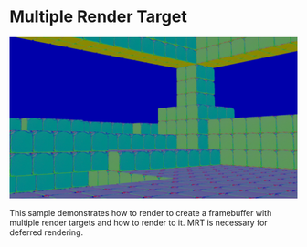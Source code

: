 # Multiple Render Target
![Multiple Render Target](screenshot.jpg)

This sample demonstrates how to render to create a framebuffer with multiple render targets and how to render to it.  MRT is necessary for deferred rendering.

